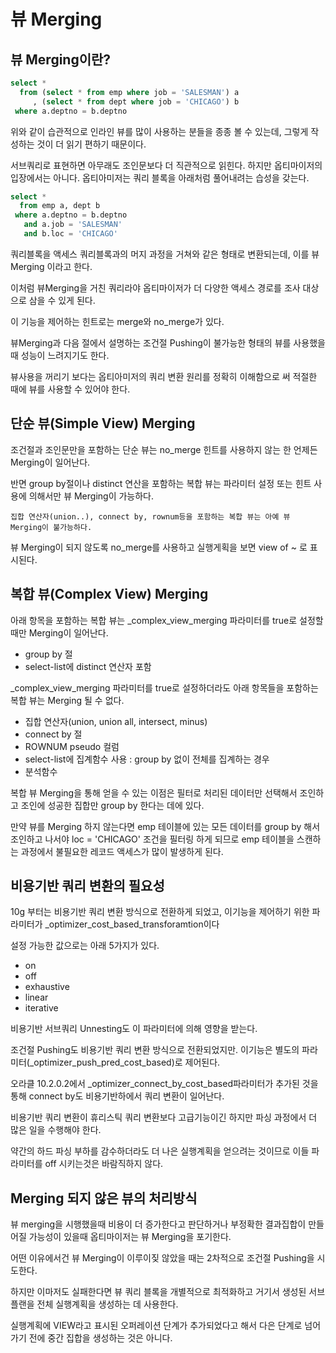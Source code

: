 # 뷰 Merging

## 뷰 Merging이란?

```sql
select *
  from (select * from emp where job = 'SALESMAN') a
     , (select * from dept where job = 'CHICAGO') b
 where a.deptno = b.deptno
```

위와 같이 습관적으로 인라인 뷰를 많이 사용하는 분들을 종종 볼 수 있는데, 그렇게 작성하는 것이 더 읽기 편하기 때문이다.

서브쿼리로 표현하면 아무래도 조인문보다 더 직관적으로 읽힌다. 하지만 옵티마이저의 입장에서는 아니다. 옵티아미저는 쿼리 블록을 아래처럼 풀어내려는 습성을 갖는다.

```sql
select *
  from emp a, dept b
 where a.deptno = b.deptno
   and a.job = 'SALESMAN'
   and b.loc = 'CHICAGO'
```

쿼리블록을 액세스 쿼리블록과의 머지 과정을 거쳐와 같은 형태로 변환되는데, 이를 뷰 Merging 이라고 한다.

이처럼 뷰Merging을 거친 쿼리라야 옵티마이저가 더 다양한 액세스 경로를 조사 대상으로 삼을 수 있게 된다.

이 기능을 제어하는 힌트로는 merge와 no_merge가 있다.

뷰Merging과 다음 절에서 설명하는 조건절 Pushing이 불가능한 형태의 뷰를 사용했을때 성능이 느려지기도 한다.

뷰사용을 꺼리기 보다는 옵티아미저의 쿼리 변환 원리를 정확히 이해함으로 써 적절한 때에 뷰를 사용할 수 있어야 한다.

## 단순 뷰(Simple View) Merging

조건절과 조인문만을 포함하는 단순 뷰는 no_merge 힌트를 사용하지 않는 한 언제든 Merging이 일어난다.

반면 group by절이나 distinct 연산을 포함하는 복합 뷰는 파라미터 설정 또는 힌트 사용에 의해서만 뷰 Merging이 가능하다.

`집합 연산자(union..), connect by, rownum등을 포함하는 복합 뷰는 아예 뷰 Merging이 불가능하다.`

뷰 Merging이 되지 않도록 no_merge를 사용하고 실행게획을 보면 view of ~ 로 표시된다.

## 복합 뷰(Complex View) Merging

아래 항목을 포함하는 복합 뷰는 \_complex_view_merging 파라미터를 true로 설정할 때만 Merging이 일어난다.

-   group by 절
-   select-list에 distinct 연산자 포함

\_complex_view_merging 파라미터를 true로 설정하더라도 아래 항목들을 포함하는 복합 뷰는 Merging 될 수 없다.

-   집합 연산자(union, union all, intersect, minus)
-   connect by 절
-   ROWNUM pseudo 컬럼
-   select-list에 집계함수 사용 : group by 없이 전체를 집계하는 경우
-   분석함수

복합 뷰 Merging을 통해 얻을 수 있는 이점은 필터로 처리된 데이터만 선택해서 조인하고 조인에 성공한 집합만 group by 한다는 데에 있다.

만약 뷰를 Merging 하지 않는다면 emp 테이블에 있는 모든 데이터를 group by 해서 조인하고 나서야 loc = 'CHICAGO' 조건을 필터링 하게 되므로 emp 테이블을 스캔하는 과정에서 불필요한 레코드 액세스가 많이 발생하게 된다.

## 비용기반 쿼리 변환의 필요성

10g 부터는 비용기반 쿼리 변환 방식으로 전환하게 되었고, 이기능을 제어하기 위한 파라미터가 \_optimizer_cost_based_transforamtion이다

설정 가능한 값으로는 아래 5가지가 있다.

-   on
-   off
-   exhaustive
-   linear
-   iterative

비용기반 서브쿼리 Unnesting도 이 파라미터에 의해 영향을 받는다.

조건절 Pushing도 비용기반 쿼리 변환 방식으로 전환되었지만. 이기능은 별도의 파라미터(\_optimizer_push_pred_cost_based)로 제어된다.

오라클 10.2.0.2에서 \_optimizer_connect_by_cost_based파라미터가 추가된 것을 통해 connect by도 비용기반하에서 쿼리 변환이 일어난다.

비용기반 쿼리 변환이 휴리스틱 쿼리 변환보다 고급기능이긴 하지만 파싱 과정에서 더 많은 일을 수행해야 한다.

약간의 하드 파싱 부하를 감수하더라도 더 나은 실행계획을 얻으려는 것이므로 이들 파라미터를 off 시키는것은 바람직하지 않다.

## Merging 되지 않은 뷰의 처리방식

뷰 merging을 시행했을때 비용이 더 증가한다고 판단하거나 부정확한 결과집합이 만들어질 가능성이 있을때 옵티마이저는 뷰 Merging을 포기한다.

어떤 이유에서건 뷰 Merging이 이루이짖 않았을 때는 2차적으로 조건절 Pushing을 시도한다.

하지만 이마저도 실패한다면 뷰 쿼리 블록을 개별적으로 최적화하고 거기서 생성된 서브 플랜을 전체 실행계획을 생성하는 데 사용한다.

실행계획에 VIEW라고 표시된 오퍼레이션 단계가 추가되었다고 해서 다은 단계로 넘어가기 전에 중간 집합을 생성하는 것은 아니다.
